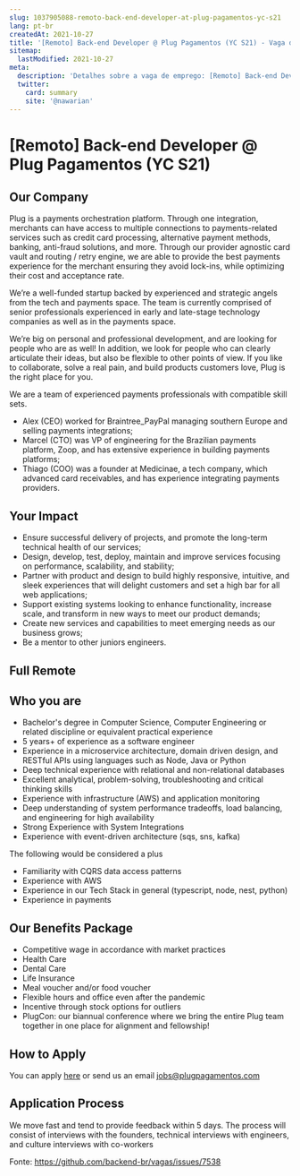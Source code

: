 ```yaml
---
slug: 1037905088-remoto-back-end-developer-at-plug-pagamentos-yc-s21
lang: pt-br
createdAt: 2021-10-27
title: '[Remoto] Back-end Developer @ Plug Pagamentos (YC S21) - Vaga de Emprego'
sitemap:
  lastModified: 2021-10-27
meta:
  description: 'Detalhes sobre a vaga de emprego: [Remoto] Back-end Developer @ Plug Pagamentos (YC S21)'
  twitter:
    card: summary
    site: '@nawarian'
---
```


# [Remoto] Back-end Developer @ Plug Pagamentos (YC S21)

## Our Company

Plug is a payments orchestration platform. Through one integration, merchants can have access to multiple connections to payments-related services such as credit card processing, alternative payment methods, banking, anti-fraud solutions, and more. Through our provider agnostic card vault and routing / retry engine, we are able to provide the best payments experience for the merchant ensuring they avoid lock-ins, while optimizing their cost and acceptance rate. 

We’re a well-funded startup backed by experienced and strategic angels from the tech and payments space. The team is currently comprised of senior professionals experienced in early and late-stage technology companies as well as in the payments space. 

We’re big on personal and professional development, and are looking for people who are as well! In addition, we look for people who can clearly articulate their ideas, but also be flexible to other points of view. If you like to collaborate, solve a real pain, and build products customers love, Plug is the right place for you.

We are a team of experienced payments professionals with compatible skill sets. 

- Alex (CEO) worked for Braintree_PayPal managing southern Europe and selling payments integrations;
- Marcel (CTO) was VP of engineering for the Brazilian payments platform, Zoop, and has extensive experience in building payments platforms;
- Thiago (COO) was a founder at Medicinae, a tech company, which advanced card receivables, and has experience integrating payments providers.

## Your Impact

- Ensure successful delivery of projects, and promote the long-term technical health of our services;
- Design, develop, test, deploy, maintain and improve services focusing on performance, scalability, and stability;
- Partner with product and design to build highly responsive, intuitive, and sleek experiences that will delight customers and set a high bar for all web applications;
- Support existing systems looking to enhance functionality, increase scale, and transform in new ways to meet our product demands;
- Create new services and capabilities to meet emerging needs as our business grows;
- Be a mentor to other juniors engineers.

## Full Remote

## Who you are

- Bachelor's degree in Computer Science, Computer Engineering or related discipline or equivalent practical experience
- 5 years+ of experience as a software engineer
- Experience in a microservice architecture, domain driven design, and RESTful APIs using languages such as Node, Java or Python
- Deep technical experience with relational and non-relational databases
- Excellent analytical, problem-solving, troubleshooting and critical thinking skills
- Experience with infrastructure (AWS) and application monitoring
- Deep understanding of system performance tradeoffs, load balancing, and engineering for high availability
- Strong Experience with System Integrations
- Experience with event-driven architecture (sqs, sns, kafka)


The following would be considered a plus

- Familiarity with CQRS data access patterns
- Experience with AWS
- Experience in our Tech Stack in general (typescript, node, nest, python)
- Experience in payments


## Our Benefits Package

- Competitive wage in accordance with market practices
- Health Care
- Dental Care
- Life Insurance
- Meal voucher and/or food voucher
- Flexible hours and office even after the pandemic
- Incentive through stock options for outliers
- PlugCon: our biannual conference where we bring the entire Plug team together in one place for alignment and fellowship!

## How to Apply

You can apply [here](https://jobs.ashbyhq.com/plugpagamentos?utm_source=github) or send us an email jobs@plugpagamentos.com

## Application Process

We move fast and tend to provide feedback within 5 days. The process will consist of interviews with the founders, technical interviews with engineers, and culture interviews with co-workers 


Fonte: https://github.com/backend-br/vagas/issues/7538